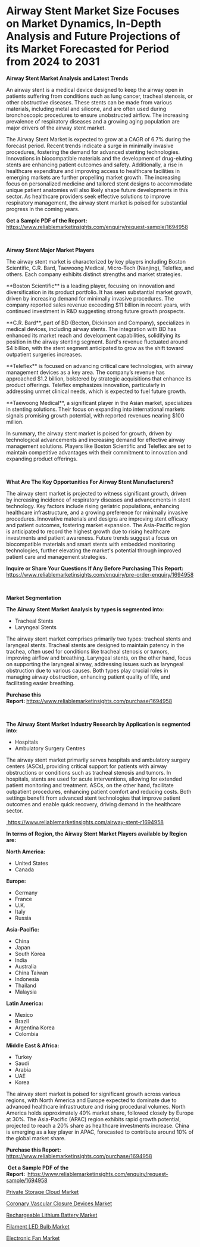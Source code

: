 <p><h1>Airway Stent Market Size Focuses on Market Dynamics, In-Depth Analysis and Future Projections of its Market Forecasted for Period from 2024 to 2031</h1></p><p><strong>Airway Stent Market Analysis and Latest Trends</strong></p>
<p><p>An airway stent is a medical device designed to keep the airway open in patients suffering from conditions such as lung cancer, tracheal stenosis, or other obstructive diseases. These stents can be made from various materials, including metal and silicone, and are often used during bronchoscopic procedures to ensure unobstructed airflow. The increasing prevalence of respiratory diseases and a growing aging population are major drivers of the airway stent market.</p><p>The Airway Stent Market is expected to grow at a CAGR of 6.7% during the forecast period. Recent trends indicate a surge in minimally invasive procedures, fostering the demand for advanced stenting technologies. Innovations in biocompatible materials and the development of drug-eluting stents are enhancing patient outcomes and safety. Additionally, a rise in healthcare expenditure and improving access to healthcare facilities in emerging markets are further propelling market growth. The increasing focus on personalized medicine and tailored stent designs to accommodate unique patient anatomies will also likely shape future developments in this sector. As healthcare providers seek effective solutions to improve respiratory management, the airway stent market is poised for substantial progress in the coming years.</p></p>
<p><strong>Get a Sample PDF of the Report:&nbsp;</strong> <a href="https://www.reliablemarketinsights.com/enquiry/request-sample/1694958?utm_campaign=1331&utm_medium=2&utm_source=Github&utm_content=ia&utm_term=06102024&utm_id=airway-stent">https://www.reliablemarketinsights.com/enquiry/request-sample/1694958</a></p>
<p>&nbsp;</p>
<p><strong>Airway Stent Major Market Players</strong></p>
<p><p>The airway stent market is characterized by key players including Boston Scientific, C.R. Bard, Taewoong Medical, Micro-Tech (Nanjing), Teleflex, and others. Each company exhibits distinct strengths and market strategies.</p><p>**Boston Scientific** is a leading player, focusing on innovation and diversification in its product portfolio. It has seen substantial market growth, driven by increasing demand for minimally invasive procedures. The company reported sales revenue exceeding $11 billion in recent years, with continued investment in R&D suggesting strong future growth prospects.</p><p>**C.R. Bard**, part of BD (Becton, Dickinson and Company), specializes in medical devices, including airway stents. The integration with BD has enhanced its market reach and development capabilities, solidifying its position in the airway stenting segment. Bard's revenue fluctuated around $4 billion, with the stent segment anticipated to grow as the shift toward outpatient surgeries increases.</p><p>**Teleflex** is focused on advancing critical care technologies, with airway management devices as a key area. The company’s revenue has approached $1.2 billion, bolstered by strategic acquisitions that enhance its product offerings. Teleflex emphasizes innovation, particularly in addressing unmet clinical needs, which is expected to fuel future growth.</p><p>**Taewoong Medical**, a significant player in the Asian market, specializes in stenting solutions. Their focus on expanding into international markets signals promising growth potential, with reported revenues nearing $100 million.</p><p>In summary, the airway stent market is poised for growth, driven by technological advancements and increasing demand for effective airway management solutions. Players like Boston Scientific and Teleflex are set to maintain competitive advantages with their commitment to innovation and expanding product offerings.</p></p>
<p>&nbsp;</p>
<p><strong>What Are The Key Opportunities For Airway Stent Manufacturers?</strong></p>
<p><p>The airway stent market is projected to witness significant growth, driven by increasing incidence of respiratory diseases and advancements in stent technology. Key factors include rising geriatric populations, enhancing healthcare infrastructure, and a growing preference for minimally invasive procedures. Innovative materials and designs are improving stent efficacy and patient outcomes, fostering market expansion. The Asia-Pacific region is anticipated to record the highest growth due to rising healthcare investments and patient awareness. Future trends suggest a focus on biocompatible materials and smart stents with embedded monitoring technologies, further elevating the market's potential through improved patient care and management strategies.</p></p>
<p><strong>Inquire or Share Your Questions If Any Before Purchasing This Report:</strong> <a href="https://www.reliablemarketinsights.com/enquiry/pre-order-enquiry/1694958?utm_campaign=1331&utm_medium=2&utm_source=Github&utm_content=ia&utm_term=06102024&utm_id=airway-stent">https://www.reliablemarketinsights.com/enquiry/pre-order-enquiry/1694958</a></p>
<p>&nbsp;</p>
<p><strong>Market Segmentation</strong></p>
<p><strong>The Airway Stent Market Analysis by types is segmented into:</strong></p>
<p><ul><li>Tracheal Stents</li><li>Laryngeal Stents</li></ul></p>
<p><p>The airway stent market comprises primarily two types: tracheal stents and laryngeal stents. Tracheal stents are designed to maintain patency in the trachea, often used for conditions like tracheal stenosis or tumors, improving airflow and breathing. Laryngeal stents, on the other hand, focus on supporting the laryngeal airway, addressing issues such as laryngeal obstruction due to various causes. Both types play crucial roles in managing airway obstruction, enhancing patient quality of life, and facilitating easier breathing.</p></p>
<p><strong>Purchase this Report:&nbsp;</strong><a href="https://www.reliablemarketinsights.com/purchase/1694958?utm_campaign=1331&utm_medium=2&utm_source=Github&utm_content=ia&utm_term=06102024&utm_id=airway-stent">https://www.reliablemarketinsights.com/purchase/1694958</a></p>
<p>&nbsp;</p>
<p><strong>The Airway Stent Market Industry Research by Application is segmented into:</strong></p>
<p><ul><li>Hospitals</li><li>Ambulatory Surgery Centres</li></ul></p>
<p><p>The airway stent market primarily serves hospitals and ambulatory surgery centers (ASCs), providing critical support for patients with airway obstructions or conditions such as tracheal stenosis and tumors. In hospitals, stents are used for acute interventions, allowing for extended patient monitoring and treatment. ASCs, on the other hand, facilitate outpatient procedures, enhancing patient comfort and reducing costs. Both settings benefit from advanced stent technologies that improve patient outcomes and enable quick recovery, driving demand in the healthcare sector.</p></p>
<p><a href="https://www.reliablemarketinsights.com/airway-stent-r1694958?utm_campaign=1331&utm_medium=2&utm_source=Github&utm_content=ia&utm_term=06102024&utm_id=airway-stent">&nbsp;https://www.reliablemarketinsights.com/airway-stent-r1694958</a></p>
<p><strong>In terms of Region, the Airway Stent Market Players available by Region are:</strong></p>
<p>
    <p> <strong> North America: </strong>
        <ul>
            <li>United States</li>
            <li>Canada</li>
        </ul>
        </p> 
    <p> <strong> Europe: </strong>
        <ul>
            <li>Germany</li>
            <li>France</li>
            <li>U.K.</li>
            <li>Italy</li>
            <li>Russia</li>
        </ul>
        </p> 
    <p> <strong> Asia-Pacific: </strong>
        <ul>
            <li>China</li>
            <li>Japan</li>
            <li>South Korea</li>
            <li>India</li>
            <li>Australia</li>
            <li>China Taiwan</li>
            <li>Indonesia</li>
            <li>Thailand</li>
            <li>Malaysia</li>
        </ul>
        </p> 
    <p> <strong> Latin America: </strong>
        <ul>
            <li>Mexico</li>
            <li>Brazil</li>
            <li>Argentina Korea</li>
            <li>Colombia</li>
        </ul>
        </p> 
    <p> <strong> Middle East & Africa: </strong>
        <ul>
            <li>Turkey</li>
            <li>Saudi</li>
            <li>Arabia</li>
            <li>UAE</li>
            <li>Korea</li>
        </ul>
    </p>
    </p>
<p><p>The airway stent market is poised for significant growth across various regions, with North America and Europe expected to dominate due to advanced healthcare infrastructure and rising procedural volumes. North America holds approximately 40% market share, followed closely by Europe at 30%. The Asia-Pacific (APAC) region exhibits rapid growth potential, projected to reach a 20% share as healthcare investments increase. China is emerging as a key player in APAC, forecasted to contribute around 10% of the global market share.</p></p>
<p><strong>Purchase this Report: </strong><a href="https://www.reliablemarketinsights.com/purchase/1694958?utm_campaign=1331&utm_medium=2&utm_source=Github&utm_content=ia&utm_term=06102024&utm_id=airway-stent">https://www.reliablemarketinsights.com/purchase/1694958</a></p>
<p>&nbsp;<strong>Get a Sample PDF of the Report:&nbsp;&nbsp;</strong><a href="https://www.reliablemarketinsights.com/enquiry/request-sample/1694958?utm_campaign=1331&utm_medium=2&utm_source=Github&utm_content=ia&utm_term=06102024&utm_id=airway-stent">https://www.reliablemarketinsights.com/enquiry/request-sample/1694958</a></p>
<p><strong></strong></p>
<p><p><a href="https://www.linkedin.com/pulse/regional-adaptations-global-private-storage-cloud-market-trends-zvyhe?utm_campaign=1331&utm_medium=2&utm_source=Github&utm_content=ia&utm_term=06102024&utm_id=airway-stent">Private Storage Cloud Market</a></p><p><a href="https://github.com/wwwkeltoum/Market-Research-Report-List-5/blob/main/coronary-vascular-closure-devices-market.md?utm_campaign=1331&utm_medium=2&utm_source=Github&utm_content=ia&utm_term=06102024&utm_id=airway-stent">Coronary Vascular Closure Devices Market</a></p><p><a href="https://issuu.com/reportprime-2/docs/rechargeable-lithium-battery-market_10ecc7ba752fba?utm_campaign=1331&utm_medium=2&utm_source=Github&utm_content=ia&utm_term=06102024&utm_id=airway-stent">Rechargeable Lithium Battery Market</a></p><p><a href="https://issuu.com/reportprime-2/docs/filament-led-bulb-market-size-2030._c99eb1b281cddb?utm_campaign=1331&utm_medium=2&utm_source=Github&utm_content=ia&utm_term=06102024&utm_id=airway-stent">Filament LED Bulb Market</a></p><p><a href="https://www.linkedin.com/pulse/global-electronic-fan-market-size-trends-analysis-regional-qaxve?utm_campaign=1331&utm_medium=2&utm_source=Github&utm_content=ia&utm_term=06102024&utm_id=airway-stent">Electronic Fan Market</a></p></p>